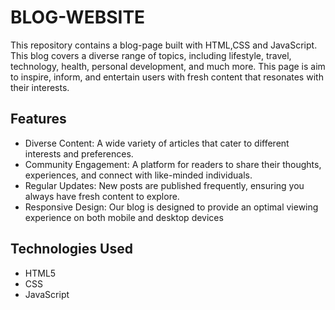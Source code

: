 # BLOG-WEBSITE

This repository contains a blog-page built with HTML,CSS and JavaScript. This blog covers a diverse range of topics, including lifestyle, travel, technology, health, personal development, and much more. This page is aim to inspire, inform, and entertain users with fresh content that resonates with their interests.

## Features

- Diverse Content: A wide variety of articles that cater to different interests and preferences.
- Community Engagement: A platform for readers to share their thoughts, experiences, and connect with like-minded individuals.
- Regular Updates: New posts are published frequently, ensuring you always have fresh content to explore.
- Responsive Design: Our blog is designed to provide an optimal viewing experience on both mobile and desktop devices

## Technologies Used

- HTML5
- CSS
- JavaScript
